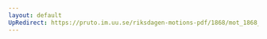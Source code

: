 ```yaml
---
layout: default
UpRedirect: https://pruto.im.uu.se/riksdagen-motions-pdf/1868/mot_1868__ak__127/mot_1868__ak__127-001.pdf
---
```


